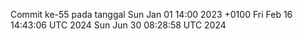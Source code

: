 Commit ke-55 pada tanggal Sun Jan 01 14:00 2023 +0100
Fri Feb 16 14:43:06 UTC 2024
Sun Jun 30 08:28:58 UTC 2024
